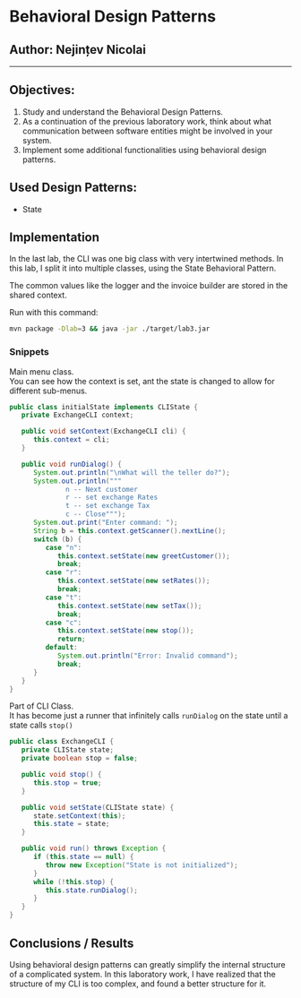 # Behavioral Design Patterns

## Author: Nejințev Nicolai

----

## Objectives:

1. Study and understand the Behavioral Design Patterns.
2. As a continuation of the previous laboratory work, think about what communication between software entities might be
   involved in your system.
3. Implement some additional functionalities using behavioral design patterns.

## Used Design Patterns:

- State

## Implementation

In the last lab, the CLI was one big class with very intertwined methods. In this lab, I split it into multiple classes,
using the State Behavioral Pattern.

The common values like the logger and the invoice builder are stored in the shared context.

Run with this command:

```bash
mvn package -Dlab=3 && java -jar ./target/lab3.jar 
 ```

### Snippets

Main menu class.  
You can see how the context is set, ant the state is changed to allow for different sub-menus.

```java
public class initialState implements CLIState {
   private ExchangeCLI context;

   public void setContext(ExchangeCLI cli) {
      this.context = cli;
   }

   public void runDialog() {
      System.out.println("\nWhat will the teller do?");
      System.out.println("""
              n -- Next customer
              r -- set exchange Rates
              t -- set exchange Tax
              c -- Close""");
      System.out.print("Enter command: ");
      String b = this.context.getScanner().nextLine();
      switch (b) {
         case "n":
            this.context.setState(new greetCustomer());
            break;
         case "r":
            this.context.setState(new setRates());
            break;
         case "t":
            this.context.setState(new setTax());
            break;
         case "c":
            this.context.setState(new stop());
            return;
         default:
            System.out.println("Error: Invalid command");
            break;
      }
   }
}
```

Part of CLI Class.  
It has become just a runner that infinitely calls `runDialog` on the state until a state calls `stop()`

```java
public class ExchangeCLI {
   private CLIState state;
   private boolean stop = false;

   public void stop() {
      this.stop = true;
   }

   public void setState(CLIState state) {
      state.setContext(this);
      this.state = state;
   }

   public void run() throws Exception {
      if (this.state == null) {
         throw new Exception("State is not initialized");
      }
      while (!this.stop) {
         this.state.runDialog();
      }
   }
}
```

## Conclusions / Results

Using behavioral design patterns can greatly simplify the internal structure of a complicated system. In this laboratory
work, I have realized that the structure of my CLI is too complex, and found a better structure for it.
